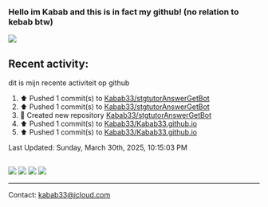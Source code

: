 ### Hello im Kabab and this is in fact my github! (no relation to kebab btw) 
![](http://github-profile-summary-cards.vercel.app/api/cards/profile-details?username=Kabab33&theme=nord_dark) 
## Recent activity:
dit is mijn recente activiteit op github
<!--RECENT_ACTIVITY:start-->
1. ⬆️ Pushed 1 commit(s) to [Kabab33/stgtutorAnswerGetBot](https://github.com/Kabab33/stgtutorAnswerGetBot)<br>
2. ⬆️ Pushed 1 commit(s) to [Kabab33/stgtutorAnswerGetBot](https://github.com/Kabab33/stgtutorAnswerGetBot)<br>
3. 📔 Created new repository [Kabab33/stgtutorAnswerGetBot](https://github.com/Kabab33/stgtutorAnswerGetBot)<br>
4. ⬆️ Pushed 1 commit(s) to [Kabab33/Kabab33.github.io](https://github.com/Kabab33/Kabab33.github.io)<br>
5. ⬆️ Pushed 1 commit(s) to [Kabab33/Kabab33.github.io](https://github.com/Kabab33/Kabab33.github.io)<br>
<!--RECENT_ACTIVITY:end-->

<!--RECENT_ACTIVITY:last_update-->
Last Updated: Sunday, March 30th, 2025, 10:15:03 PM
<!--RECENT_ACTIVITY:last_update_end-->
##  
![](http://github-profile-summary-cards.vercel.app/api/cards/stats?username=Kabab33&theme=nord_dark) 
![](http://github-profile-summary-cards.vercel.app/api/cards/productive-time?username=Kabab33&theme=nord_dark&utcOffset=8) 
![](http://github-profile-summary-cards.vercel.app/api/cards/repos-per-language?username=Kabab33&theme=nord_dark)
![](http://github-profile-summary-cards.vercel.app/api/cards/most-commit-language?username=Kabab33&theme=nord_dark)
___
Contact: kabab33@icloud.com
